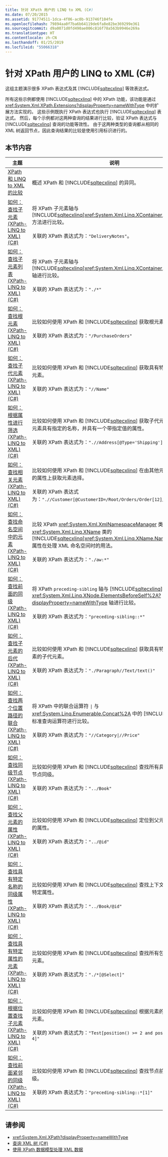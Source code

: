 ```yaml
---
title: 针对 XPath 用户的 LINQ to XML (C#)
ms.date: 07/20/2015
ms.assetid: 91774511-1dca-4f06-ac0b-913746f104fe
ms.openlocfilehash: 79894aa0f7ba6b64119de6fa8e82be369299e361
ms.sourcegitcommit: d9a0071d0fd490ae006c816f78a563b9946e269a
ms.translationtype: HT
ms.contentlocale: zh-CN
ms.lasthandoff: 01/25/2019
ms.locfileid: "55066318"
---
```

# <a name="linq-to-xml-for-xpath-users-c"></a>针对 XPath 用户的 LINQ to XML (C#)
这组主题演示很多 XPath 表达式及其 [!INCLUDE[sqltecxlinq](~/includes/sqltecxlinq-md.md)] 等效表达式。  
  
 所有这些示例都使用 [!INCLUDE[sqltecxlinq](~/includes/sqltecxlinq-md.md)] 中的 XPath 功能，该功能是通过 <xref:System.Xml.XPath.Extensions?displayProperty=nameWithType> 中的扩展方法实现的。 这些示例既执行 XPath 表达式也执行 [!INCLUDE[sqltecxlinq](~/includes/sqltecxlinq-md.md)] 表达式。 然后，每个示例都对这两种查询的结果进行比较，验证 XPath 表达式与 [!INCLUDE[sqltecxlinq](~/includes/sqltecxlinq-md.md)] 查询的功能等效性。 由于这两种类型的查询都从相同的 XML 树返回节点，因此查询结果的比较是使用引用标识进行的。  
  
## <a name="in-this-section"></a>本节内容  
  
|主题|说明|  
|-----------|-----------------|  
|[XPath 和 LINQ to XML 的比较](../../../../csharp/programming-guide/concepts/linq/comparison-of-xpath-and-linq-to-xml.md)|概述 XPath 和 [!INCLUDE[sqltecxlinq](~/includes/sqltecxlinq-md.md)] 的异同。|  
|[如何：查找子元素 (XPath-LINQ to XML) (C#)](../../../../csharp/programming-guide/concepts/linq/how-to-find-a-child-element-xpath-linq-to-xml.md)|将 XPath 子元素轴与 [!INCLUDE[sqltecxlinq](~/includes/sqltecxlinq-md.md)]<xref:System.Xml.Linq.XContainer.Element%2A> 方法进行比较。<br /><br /> 关联的 XPath 表达式为：`"DeliveryNotes"`。|  
|[如何：查找子元素列表 (XPath-LINQ to XML) (C#)](../../../../csharp/programming-guide/concepts/linq/how-to-find-a-list-of-child-elements-xpath-linq-to-xml.md)|将 XPath 子元素轴与 [!INCLUDE[sqltecxlinq](~/includes/sqltecxlinq-md.md)]<xref:System.Xml.Linq.XContainer.Elements%2A> 轴进行比较。<br /><br /> 关联的 XPath 表达式为：`"./*"`|  
|[如何：查找根元素 (XPath-LINQ to XML) (C#)](../../../../csharp/programming-guide/concepts/linq/how-to-find-the-root-element-xpath-linq-to-xml.md)|比较如何使用 XPath 和 [!INCLUDE[sqltecxlinq](~/includes/sqltecxlinq-md.md)] 获取根元素。<br /><br /> 关联的 XPath 表达式为：`"/PurchaseOrders"`|  
|[如何：查找子代元素 (XPath-LINQ to XML) (C#)](../../../../csharp/programming-guide/concepts/linq/how-to-find-descendant-elements-xpath-linq-to-xml.md)|比较如何使用 XPath 和 [!INCLUDE[sqltecxlinq](~/includes/sqltecxlinq-md.md)] 获取具有特定名称的子代元素。<br /><br /> 关联的 XPath 表达式为：`"//Name"`|  
|[如何：根据属性进行筛选 (XPath-LINQ to XML) (C#)](../../../../csharp/programming-guide/concepts/linq/how-to-filter-on-an-attribute-xpath-linq-to-xml.md)|比较如何使用 XPath 和 [!INCLUDE[sqltecxlinq](~/includes/sqltecxlinq-md.md)] 获取子代元素，这些子代元素具有指定的名称，并具有一个带指定值的属性。<br /><br /> 关联的 XPath 表达式为：`".//Address[@Type='Shipping']"`|  
|[如何：查找相关元素 (XPath-LINQ to XML) (C#)](../../../../csharp/programming-guide/concepts/linq/how-to-find-related-elements-xpath-linq-to-xml.md)|比较如何使用 XPath 和 [!INCLUDE[sqltecxlinq](~/includes/sqltecxlinq-md.md)] 在由其他元素的值所引用的属性上获取元素选择。<br /><br /> 关联的 XPath 表达式为：`".//Customer[@CustomerID=/Root/Orders/Order[12]/CustomerID]"`|  
|[如何：查找命名空间中的元素 (XPath-LINQ to XML) (C#)](../../../../csharp/programming-guide/concepts/linq/how-to-find-elements-in-a-namespace-xpath-linq-to-xml.md)|比较 XPath <xref:System.Xml.XmlNamespaceManager> 类与 <xref:System.Xml.Linq.XName> 类的 [!INCLUDE[sqltecxlinq](~/includes/sqltecxlinq-md.md)]<xref:System.Xml.Linq.XName.Namespace%2A> 属性在处理 XML 命名空间时的用法。<br /><br /> 关联的 XPath 表达式为：`"./aw:*"`|  
|[如何：查找前面的同级 (XPath-LINQ to XML) (C#)](../../../../csharp/programming-guide/concepts/linq/how-to-find-preceding-siblings-xpath-linq-to-xml.md)|将 XPath `preceding-sibling` 轴与 [!INCLUDE[sqltecxlinq](~/includes/sqltecxlinq-md.md)] 子 <xref:System.Xml.Linq.XNode.ElementsBeforeSelf%2A?displayProperty=nameWithType> 轴进行比较。<br /><br /> 关联的 XPath 表达式为：`"preceding-sibling::*"`|  
|[如何：查找子元素的后代 (XPath-LINQ to XML) (C#)](../../../../csharp/programming-guide/concepts/linq/how-to-find-descendants-of-a-child-element-xpath-linq-to-xml.md)|比较如何使用 XPath 和 [!INCLUDE[sqltecxlinq](~/includes/sqltecxlinq-md.md)] 获取具有特定名称的子元素的子代元素。<br /><br /> 关联的 XPath 表达式为：`"./Paragraph//Text/text()"`|  
|[如何：查找两个位置路径的联合 (XPath-LINQ to XML) (C#)](../../../../csharp/programming-guide/concepts/linq/how-to-find-a-union-of-two-location-paths-xpath-linq-to-xml.md)|将 XPath 中的联合运算符 <code>&#124;</code> 与 <xref:System.Linq.Enumerable.Concat%2A> 中的 [!INCLUDE[sqltecxlinq](~/includes/sqltecxlinq-md.md)] 标准查询运算符进行比较。<br /><br /> 关联的 XPath 表达式为：<code>"//Category&#124;//Price"</code>|  
|[如何：查找同级节点 (XPath-LINQ to XML) (C#)](../../../../csharp/programming-guide/concepts/linq/how-to-find-sibling-nodes-xpath-linq-to-xml.md)|比较如何使用 XPath 和 [!INCLUDE[sqltecxlinq](~/includes/sqltecxlinq-md.md)] 查找所有具有特定名称的节点同级。<br /><br /> 关联的 XPath 表达式为：`"../Book"`|  
|[如何：查找父元素的属性 (XPath-LINQ to XML) (C#)](../../../../csharp/programming-guide/concepts/linq/how-to-find-an-attribute-of-the-parent-xpath-linq-to-xml.md)|比较如何使用 XPath 和 [!INCLUDE[sqltecxlinq](~/includes/sqltecxlinq-md.md)] 定位到父元素并查找关联的属性。<br /><br /> 关联的 XPath 表达式为：`"../@id"`|  
|[如何：查找具有特定名称的同级属性 (XPath-LINQ to XML) (C#)](../../../../csharp/programming-guide/concepts/linq/how-to-find-attributes-of-siblings-with-a-specific-name-xpath-linq-to-xml.md)|比较如何使用 XPath 和 [!INCLUDE[sqltecxlinq](~/includes/sqltecxlinq-md.md)] 查找上下文节点的同级的特定属性。<br /><br /> 关联的 XPath 表达式为：`"../Book/@id"`|  
|[如何：查找具有特定属性的元素 (XPath-LINQ to XML) (C#)](../../../../csharp/programming-guide/concepts/linq/how-to-find-elements-with-a-specific-attribute-xpath-linq-to-xml.md)|比较如何使用 XPath 和 [!INCLUDE[sqltecxlinq](~/includes/sqltecxlinq-md.md)] 查找所有包含特定属性的元素。<br /><br /> 关联的 XPath 表达式为：`"./*[@Select]"`|  
|[如何：根据位置查找子元素 (XPath-LINQ to XML) (C#)](../../../../csharp/programming-guide/concepts/linq/how-to-find-child-elements-based-on-position-xpath-linq-to-xml.md)|比较如何使用 XPath 和 [!INCLUDE[sqltecxlinq](~/includes/sqltecxlinq-md.md)] 根据元素的相对位置查找元素。<br /><br /> 关联的 XPath 表达式为：`"Test[position() >= 2 and position() <= 4]"`|  
|[如何：查找前面紧邻的同级 (XPath-LINQ to XML) (C#)](../../../../csharp/programming-guide/concepts/linq/how-to-find-the-immediate-preceding-sibling-xpath-linq-to-xml.md)|比较如何使用 XPath 和 [!INCLUDE[sqltecxlinq](~/includes/sqltecxlinq-md.md)] 查找节点前面紧邻的同级。<br /><br /> 关联的 XPath 表达式为：`"preceding-sibling::*[1]"`|  
  
## <a name="see-also"></a>请参阅

- <xref:System.Xml.XPath?displayProperty=nameWithType>
- [查询 XML 树 (C#)](../../../../csharp/programming-guide/concepts/linq/querying-xml-trees.md)
- [使用 XPath 数据模型处理 XML 数据](../../../../standard/data/xml/process-xml-data-using-the-xpath-data-model.md)
